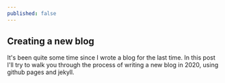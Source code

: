 ```yaml
---
published: false
---
```

## Creating a new blog

It's been quite some time since I wrote a blog for the last time. In this post I'll try to walk you through the process of writing a new blog in 2020, using github pages and jekyll.
